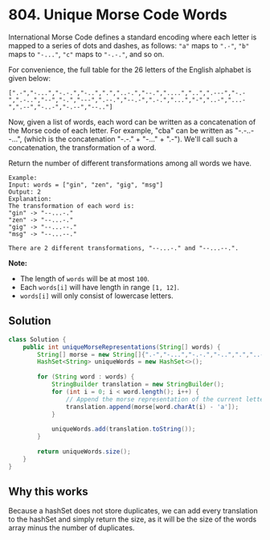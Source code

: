 # 804. Unique Morse Code Words

International Morse Code defines a standard encoding where each letter is mapped to a series of dots and dashes, as follows: `"a"` maps to `".-"`, `"b"` maps to `"-..."`, `"c"` maps to `"-.-."`, and so on.

For convenience, the full table for the 26 letters of the English alphabet is given below:

```
[".-","-...","-.-.","-..",".","..-.","--.","....","..",".---","-.-",".-..","--","-.","---",".--.","--.-",".-.","...","-","..-","...-",".--","-..-","-.--","--.."]
```

Now, given a list of words, each word can be written as a concatenation of the Morse code of each letter. For example, "cba" can be written as "-.-..--...", (which is the concatenation "-.-." + "-..." + ".-"). We'll call such a concatenation, the transformation of a word.

Return the number of different transformations among all words we have.

```
Example:
Input: words = ["gin", "zen", "gig", "msg"]
Output: 2
Explanation: 
The transformation of each word is:
"gin" -> "--...-."
"zen" -> "--...-."
"gig" -> "--...--."
"msg" -> "--...--."

There are 2 different transformations, "--...-." and "--...--.".
```

**Note:**

- The length of `words` will be at most `100`.
- Each `words[i]` will have length in range `[1, 12]`.
- `words[i]` will only consist of lowercase letters.

## Solution

```java
class Solution {
    public int uniqueMorseRepresentations(String[] words) {
        String[] morse = new String[]{".-","-...","-.-.","-..",".","..-.","--.","....","..",".---","-.-",".-..","--","-.","---",".--.","--.-",".-.","...","-","..-","...-",".--","-..-","-.--","--.."};
        HashSet<String> uniqueWords = new HashSet<>();
        
        for (String word : words) {
            StringBuilder translation = new StringBuilder();
            for (int i = 0; i < word.length(); i++) {
                // Append the morse representation of the current letter
                translation.append(morse[word.charAt(i) - 'a']);
            }
            
            uniqueWords.add(translation.toString());
        }
        
        return uniqueWords.size();
    }
}
```

## Why this works

Because a hashSet does not store duplicates, we can add every translation to the hashSet and simply return the size, as it will be the size of the words array minus the number of duplicates.